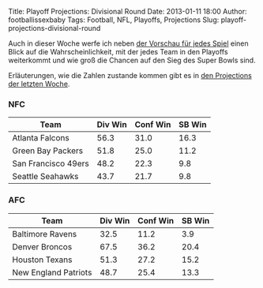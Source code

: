 Title: Playoff Projections: Divisional Round
Date: 2013-01-11 18:00
Author: footballissexbaby
Tags: Football, NFL, Playoffs, Projections
Slug: playoff-projections-divisional-round

Auch in dieser Woche werfe ich neben [der Vorschau für jedes Spiel][]
einen Blick auf die Wahrscheinlichkeit, mit der jedes Team in den
Playoffs weiterkommt und wie groß die Chancen auf den Sieg des Super
Bowls sind.

Erläuterungen, wie die Zahlen zustande kommen gibt es in [den
Projections der letzten Woche][].

### NFC

<table class="table">
<thead>
<tr><th>Team</th><th>Div Win</th><th>Conf Win</th><th>SB Win</th></tr>
</thead>
<tbody>
<tr><td>Atlanta Falcons</td><td>56.3</td><td>31.0</td><td>16.3</td></tr>
<tr><td>Green Bay Packers</td><td>51.8</td><td>25.0</td><td>11.2</td></tr>
<tr><td>San Francisco 49ers</td><td>48.2</td><td>22.3</td><td>9.8</td></tr>
<tr><td>Seattle Seahawks</td><td>43.7</td><td>21.7</td><td>9.8</td></tr>
</tbody>
</table>

### AFC

<table class="table">
<thead>
<tr><th>Team</th><th>Div Win</th><th>Conf Win</th><th>SB Win</th></tr>
</thead>
<tbody>
<tr><td>Baltimore Ravens</td><td>32.5</td><td>11.2</td><td>3.9</td></tr>
<tr><td>Denver Broncos</td><td>67.5</td><td>36.2</td><td>20.4</td></tr>
<tr><td>Houston Texans</td><td>51.3</td><td>27.2</td><td>15.2</td></tr>
<tr><td>New England Patriots</td><td>48.7</td><td>25.4</td><td>13.3</td></tr>
</tbody>
</table>

  [der Vorschau für jedes Spiel]: |filename|nfl-vorschau-divisional-playoffs.md
    "NFL-Vorschau: Divisional Playoffs"
  [den Projections der letzten Woche]: |filename|playoff-projections-wildcard-wochenende.md
    "Playoff Projections: Wildcard-Wochenende"
